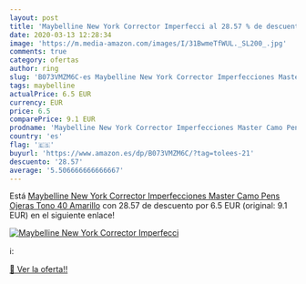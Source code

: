 ```yaml
---
layout: post
title: 'Maybelline New York Corrector Imperfecci al 28.57 % de descuento'
date: 2020-03-13 12:28:34
image: 'https://m.media-amazon.com/images/I/31BwmeTfWUL._SL200_.jpg'
comments: true
category: ofertas
author: ring
slug: 'B073VMZM6C-es Maybelline New York Corrector Imperfecciones Master Camo...'
tags: maybelline
actualPrice: 6.5 EUR
currency: EUR
price: 6.5
comparePrice: 9.1 EUR
prodname: 'Maybelline New York Corrector Imperfecciones Master Camo Pens  Ojeras   Tono 40 Amarillo'
country: 'es'
flag: '🇪🇸'
buyurl: 'https://www.amazon.es/dp/B073VMZM6C/?tag=tolees-21'
descuento: '28.57'
average: '5.506666666666667'
---
```


Está [Maybelline New York Corrector Imperfecciones Master Camo Pens  Ojeras   Tono 40 Amarillo](https://www.amazon.es/dp/B073VMZM6C/?tag=tolees-21) con 28.57 de descuento por 6.5 EUR (original: 9.1 EUR) en el siguiente enlace!

[![Maybelline New York Corrector Imperfecci](https://m.media-amazon.com/images/I/31BwmeTfWUL._SL200_.jpg)](https://www.amazon.es/dp/B073VMZM6C/?tag=tolees-21)

ℹ️:


[🛒 Ver la oferta!!](https://www.amazon.es/dp/B073VMZM6C/?tag=tolees-21)

